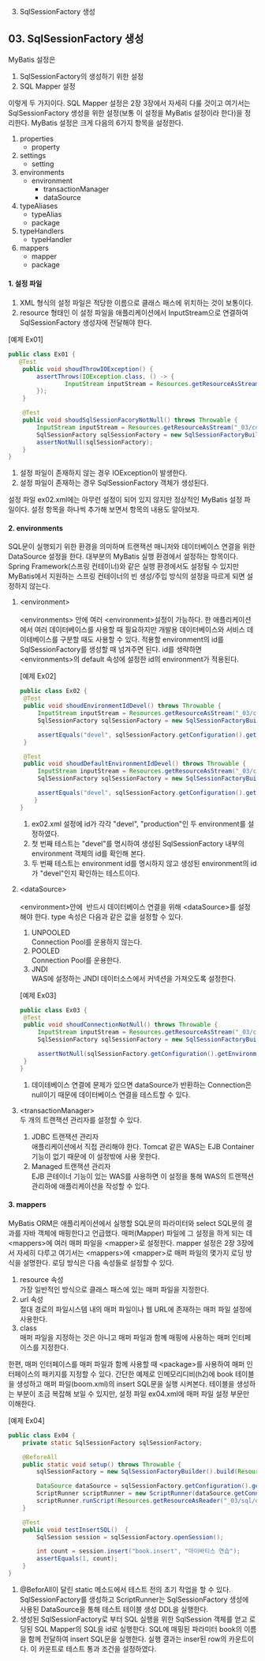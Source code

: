 03. SqlSessionFactory 생성

## 03\. SqlSessionFactory 생성

 MyBatis 설정은 

1. SqlSessionFactory의 생성하기 위한 설정
2. SQL Mapper 설정

 이렇게 두 가지이다. SQL Mapper 설정은 2장 3장에서 자세히 다룰 것이고 여기서는 SqlSessionFactory 생성을 위한 설정(보통 이 설정을 MyBatis 설정이라 한다)을 정리한다. MyBatis 설정은 크게 다음의 6가지 항목을 설정한다.

1.  properties
    - property
2.  settings
    - setting
3.  environments
	- environment
      - transactionManager
      - dataSource
4.  typeAliases
    - typeAlias
    - package
5.  typeHandlers
    - typeHandler
6.  mappers
    - mapper
    - package 

#### 1\. 설정 파일

1.  XML 형식의 설정 파일은 적당한 이름으로 클래스 패스에 위치하는 것이 보통이다.
2.  resource 형태인 이 설정 파일을 애플리케이션에서 InputStream으로 연결하여 SqlSessionFactory 생성자에 전달해야 한다.

\[예제 Ex01\]

```java
public class Ex01 {
   @Test
    public void shoudThrowIOException() {
        assertThrows(IOException.class, () -> {
                InputStream inputStream = Resources.getResourceAsStream("_03/config/none.xml");
        });
    }

    @Test
    public void shoudSqlSessionFacoryNotNull() throws Throwable {
        InputStream inputStream = Resources.getResourceAsStream("_03/config/ex02.xml");
        SqlSessionFactory sqlSessionFactory = new SqlSessionFactoryBuilder().build(inputStream);
        assertNotNull(sqlSessionFactory);
    }
}
```

1.  설정 파일이 존재하지 않는 경우 IOException이 발생한다.
2.  설정 파일이 존재하는 경우 SqlSessionFactory 객체가 생성된다.

설정 파일 ex02.xml에는 아무런 설정이 되어 있지 않지만 정상적인 MyBatis 설정 파일이다. 설정 항목을 하나씩 추가해 보면서 항목의 내용도 알아보자.

#### 2\. environments

SQL문이 실행되기 위한 환경을 의미하며 트랜잭션 매니저와 데이터베이스 연결을 위한 DataSource 설정을 한다. 대부분의 MyBatis 실행 환경에서 설정하는 항목이다. Spring Framework(스프링 컨테이너)와 같은 실행 환경에서도 설정될 수 있지만 MyBatis에서 지원하는 스프링 컨테이너의 빈 생성/주입 방식의 설정을 따르게 되면 설정하지 않는다.

1.  &lt;environment&gt;<br/>    
    &lt;environments&gt; 안에 여러 &lt;environment&gt;설정이 가능하다. 한 애플리케이션에서 여러 데이터베이스를 사용할 때 필요하지만 개발용 데이터베이스와 서비스 데이테베이스를 구분할 때도 사용할 수 있다. 적용할 environment의 id를 SqlSessionFactory를 생성할 때 넘겨주면 된다. id를 생략하면 &lt;environments&gt;의 default 속성에 설정한 id의 environment가 적용된다.
    
    \[예제 Ex02\]
    
    ```java
    public class Ex02 {
     @Test
     public void shoudEnvironmentIdDevel() throws Throwable {
         InputStream inputStream = Resources.getResourceAsStream("_03/config/ex02.xml");
         SqlSessionFactory sqlSessionFactory = new SqlSessionFactoryBuilder().build(inputStream, "devel");
    
         assertEquals("devel", sqlSessionFactory.getConfiguration().getEnvironment().getId());
     }
    
     @Test
     public void shoudDefaultEnvironmentIdDevel() throws Throwable {
         InputStream inputStream = Resources.getResourceAsStream("_03/config/ex02.xml");
         SqlSessionFactory sqlSessionFactory = new SqlSessionFactoryBuilder().build(inputStream);
    
         assertEquals("devel", sqlSessionFactory.getConfiguration().getEnvironment().getId());
        }
    }
    ```
	
    1.  ex02.xml 설정에 id가 각각 "devel", "production"인 두 environment를 설정하였다.
    2.  첫 번째 테스트는 "devel"를 명시하여 생성된 SqlSessionFactory 내부의 environment 객체의 id를 확인해 본다.
    3.  두 번째 테스트는 environment id를 명시하지 않고 생성된 environment의 id가 "devel"인지 확인하는 테스트이다.

2.  &lt;dataSource&gt;<br/>    
    &lt;environment&gt;안에  반드시 데이터베이스 연결을 위해 &lt;dataSource&gt;를 설정해야 한다. type 속성은 다음과 같은 값을 설정할 수 있다.
    
    1.  UNPOOLED<br/>
        Connection Pool를 운용하지 않는다.
    2.  POOLED<br/>
        Connection Pool를 운용한다.
    3.  JNDI<br/>
        WAS에 설정하는 JNDI 데이터소스에서 커넥션을 가져오도록 설정한다.
    
    \[예제 Ex03\]
    
    ```java
    public class Ex03 {
     @Test
     public void shoudConnectionNotNull() throws Throwable {
         InputStream inputStream = Resources.getResourceAsStream("_03/config/ex03.xml");
         SqlSessionFactory sqlSessionFactory = new SqlSessionFactoryBuilder().build(inputStream);
    
         assertNotNull(sqlSessionFactory.getConfiguration().getEnvironment().getDataSource().getConnection());
     }
    }
    ```
	
    1.  데이테베이스 연결에 문제가 있으면 dataSource가 반환하는 Connection은 null이기 때문에 데이터베이스 연결을 테스트할 수 있다.
3.  &lt;transactionManager&gt;<br/>
    두 개의 트랜잭션 관리자를 설정할 수 있다.
	1. JDBC 트랜잭션 관리자<br/>
	   애플리케이션에서 직접 관리해야 한다. Tomcat 같은 WAS는 EJB Container기능이 없기 때문에 이 설정밖에 사용 못한다.
	2. Managed 트랜잭션 관리자<br/>
	   EJB 콘테이너 기능이 있는 WAS를 사용하면 이 설정을 통해 WAS의 트랜잭션 관리하에 애플리케이션을 작성할 수 있다.

#### 3\. mappers
 MyBatis ORM은 애플리케이션에서 실행할 SQL문의 파라미터와 select SQL문의 결과를 자바 객체에 매핑한다고 언급했다. 매퍼(Mapper) 파일에 그 설정을 하게 되는 데 &lt;mappers&gt;에 여러 매퍼 파일을 &lt;mapper&gt;로 설정한다. mapper 설정은 2장 3장에서 자세히 다루고 여기서는 &lt;mappers&gt;에 &lt;mapper&gt;로 매퍼 파일의 몇가지 로딩 방식을 설명한다. 로딩 방식은 다음 속성들로 설정할 수 있다.

1. resource 속성<br/>
   가장 일반적인 방식으로 클래스 패스에 있는 매퍼 파일을 지정한다. 
2. url 속성<br/>
   절대 경로의 파일시스템 내의 매퍼 파일이나 웹 URL에 존재하는 매퍼 파일 설정에 사용한다.
3. class<br/>
   매퍼 파일을 지정하는 것은 아니고 매퍼 파일과 함꼐 매핑에 사용하는 매퍼 인터페이스를 지정한다.

한편, 매퍼 인터페이스를 매퍼 파일과 함께 사용할 때 &lt;package&gt;를 사용하여 매퍼 인터페이스의 패키지를 지정할 수 있다. 간단한 예제로 인메모리디비(h2)에 book 테이블을 생성하고 매퍼 파일(boom.xml)의 insert SQL문을 실행 시켜본다. 테이블을 생성하는 부분이 조금 복잡해 보일 수 있지만, 설정 파일 ex04.xml에 매퍼 파일 설정 부문만 이해한다.

\[예제 Ex04\]

```java
public class Ex04 {
    private static SqlSessionFactory sqlSessionFactory;

    @BeforeAll
    public static void setup() throws Throwable {
        sqlSessionFactory = new SqlSessionFactoryBuilder().build(Resources.getResourceAsStream("_03/config/ex04.xml"));

        DataSource dataSource = sqlSessionFactory.getConfiguration().getEnvironment().getDataSource();
        ScriptRunner scriptRunner = new ScriptRunner(dataSource.getConnection());
        scriptRunner.runScript(Resources.getResourceAsReader("_03/sql/ddl.sql"));
    }

    @Test
    public void testInsertSQL()  {
        SqlSession session = sqlSessionFactory.openSession();

        int count = session.insert("book.insert", "마이바티스 연습");
        assertEquals(1, count);
    }
}
```
1. @BeforAll이 달린 static 메소드에서 테스트 전의 초기 작업을 할 수 있다. SqlSessionFactory를 생성하고 ScriptRunner는 SqlSessionFactory 생성에 사용된 DataSource을 통해 테스트 테이블 생성 DDL을 실행한다.
2. 생성된 SqlSessionFactory로 부터 SQL 실행을 위한 SqlSession 객체를 얻고 로딩된 SQL Mapper의 SQL을 id로 실행한다. SQL에 매핑된 파라미터 book의 이름을 함께 전달하여 insert SQL문을 실행한다. 실행 결과는 inser된 row의 카운트이다. 이 카운트로 테스트 통과 조건을 설정하였다.  

